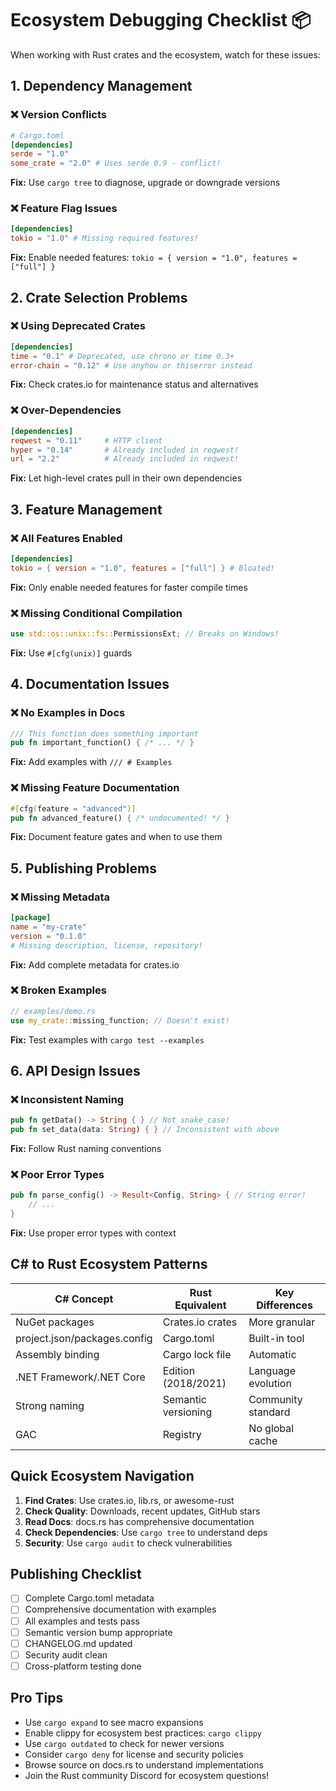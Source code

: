 # Ecosystem Debugging Checklist 📦

When working with Rust crates and the ecosystem, watch for these issues:

## 1. Dependency Management

### ❌ Version Conflicts
```toml
# Cargo.toml
[dependencies]
serde = "1.0"
some_crate = "2.0" # Uses serde 0.9 - conflict!
```
**Fix:** Use `cargo tree` to diagnose, upgrade or downgrade versions

### ❌ Feature Flag Issues
```toml
[dependencies]
tokio = "1.0" # Missing required features!
```
**Fix:** Enable needed features: `tokio = { version = "1.0", features = ["full"] }`

## 2. Crate Selection Problems

### ❌ Using Deprecated Crates
```toml
[dependencies]
time = "0.1" # Deprecated, use chrono or time 0.3+
error-chain = "0.12" # Use anyhow or thiserror instead
```
**Fix:** Check crates.io for maintenance status and alternatives

### ❌ Over-Dependencies
```toml
[dependencies]
reqwest = "0.11"     # HTTP client
hyper = "0.14"       # Already included in reqwest!
url = "2.2"          # Already included in reqwest!
```
**Fix:** Let high-level crates pull in their own dependencies

## 3. Feature Management

### ❌ All Features Enabled
```toml
[dependencies]
tokio = { version = "1.0", features = ["full"] } # Bloated!
```
**Fix:** Only enable needed features for faster compile times

### ❌ Missing Conditional Compilation
```rust
use std::os::unix::fs::PermissionsExt; // Breaks on Windows!
```
**Fix:** Use `#[cfg(unix)]` guards

## 4. Documentation Issues

### ❌ No Examples in Docs
```rust
/// This function does something important
pub fn important_function() { /* ... */ }
```
**Fix:** Add examples with `/// # Examples`

### ❌ Missing Feature Documentation
```rust
#[cfg(feature = "advanced")]
pub fn advanced_feature() { /* undocumented! */ }
```
**Fix:** Document feature gates and when to use them

## 5. Publishing Problems

### ❌ Missing Metadata
```toml
[package]
name = "my-crate"
version = "0.1.0"
# Missing description, license, repository!
```
**Fix:** Add complete metadata for crates.io

### ❌ Broken Examples
```rust
// examples/demo.rs
use my_crate::missing_function; // Doesn't exist!
```
**Fix:** Test examples with `cargo test --examples`

## 6. API Design Issues

### ❌ Inconsistent Naming
```rust
pub fn getData() -> String { } // Not snake_case!
pub fn set_data(data: String) { } // Inconsistent with above
```
**Fix:** Follow Rust naming conventions

### ❌ Poor Error Types
```rust
pub fn parse_config() -> Result<Config, String> { // String error!
    // ...
}
```
**Fix:** Use proper error types with context

## C# to Rust Ecosystem Patterns

| C# Concept | Rust Equivalent | Key Differences |
|------------|-----------------|-----------------|
| NuGet packages | Crates.io crates | More granular |
| project.json/packages.config | Cargo.toml | Built-in tool |
| Assembly binding | Cargo lock file | Automatic |
| .NET Framework/.NET Core | Edition (2018/2021) | Language evolution |
| Strong naming | Semantic versioning | Community standard |
| GAC | Registry | No global cache |

## Quick Ecosystem Navigation

1. **Find Crates**: Use crates.io, lib.rs, or awesome-rust
2. **Check Quality**: Downloads, recent updates, GitHub stars
3. **Read Docs**: docs.rs has comprehensive documentation
4. **Check Dependencies**: Use `cargo tree` to understand deps
5. **Security**: Use `cargo audit` to check vulnerabilities

## Publishing Checklist

- [ ] Complete Cargo.toml metadata
- [ ] Comprehensive documentation with examples
- [ ] All examples and tests pass
- [ ] Semantic version bump appropriate
- [ ] CHANGELOG.md updated
- [ ] Security audit clean
- [ ] Cross-platform testing done

## Pro Tips

- Use `cargo expand` to see macro expansions
- Enable clippy for ecosystem best practices: `cargo clippy`
- Use `cargo outdated` to check for newer versions
- Consider `cargo deny` for license and security policies
- Browse source on docs.rs to understand implementations
- Join the Rust community Discord for ecosystem questions!